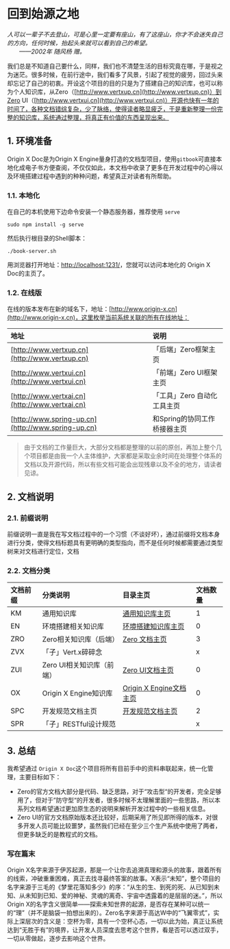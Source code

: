 # 回到始源之地

_人可以一辈子不去登山，可是心里一定要有座山，有了这座山，你才不会迷失自己的方向，任何时候，抬起头来就可以看到自己的希望。  
　　——2002年 随风杨 赠。_

我们总是不知道自己要什么，同样，我们也不清楚生活的目标究竟在哪，于是视之为迷茫。很多时候，在前行途中，我们看多了风景，引起了视觉的疲劳，回过头来却忘记了自己的初衷。开设这个项目的目的只是为了搭建自己的知识库，也可以称为个人知识库，从Zero（[http://www.vertxup.cn](http://www.vertxup.cn)）到Zero UI（[http://www.vertxui.cn](http://www.vertxui.cn)）开源也快有一年的时间了，各种文档错综复杂，少了脉络，使得读者略显疲乏，于是重新整理一份完整的知识库，系统通过整理，将真正有价值的东西呈现出来。

## 1. 环境准备

Origin X Doc是为Origin X Engine量身打造的文档型项目，使用`gitbook`可直接本地化成电子书方便查阅，不仅仅如此，本文档中收录了更多在开发过程中的心得以及环境搭建过程中遇到的种种问题，希望真正对读者有所帮助。

### 1.1. 本地化

在自己的本机使用下边命令安装一个静态服务器，推荐使用 `serve`

```shell
sudo npm install -g serve
```

然后执行根目录的Shell脚本：

```shell
./book-server.sh
```

用浏览器打开地址：[http://localhost:1231/](http://localhost:1231/)，您就可以访问本地化的 Origin X Doc的主页了。

### 1.2. 在线版

在线的版本发布在新的域名下，地址：[http://www.origin-x.cn](http://www.origin-x.cn)，这里枚举当前系统关联的所有在线地址：

| 地址 | 说明 |
| :--- | :--- |
| [http://www.vertxup.cn](http://www.vertxup.cn) | 「后端」Zero框架主页 |
| [http://www.vertxui.cn](http://www.vertxui.cn) | 「前端」Zero UI框架主页 |
| [http://www.vertxai.cn](http://www.vertxai.cn) | 「工具」Zero 自动化工具主页 |
| [http://www.spring-up.cn](http://www.spring-up.cn) | 和Spring的协同工作桥接器主页 |

> 由于文档的工作量巨大，大部分文档都是整理的以前的原创，再加上整个几个项目都是由我一个人主体维护，大家都是采取业余时间在处理整个体系的文档以及开源代码，所以有些文档可能会出现残章以及不全的地方，请读者见谅。

## 2. 文档说明

### 2.1. 前缀说明

前缀说明一直是我在写文档过程中的一个习惯（不谈好坏），通过前缀将文档本身进行分类，使得文档标题具有更明确的类型指向，而不是任何时候都需要通过类型树来对文档进行定位，文档

### 2.2. 文档分类

| 文档前缀 | 分类说明 | 目录主页 | 文档数量 |
| :--- | :--- | :--- | :--- |
| KM | 通用知识库 | [通用知识库主页](/uniform-documentation/yin-dao-ye.md) | 1 |
| EN | 环境搭建相关知识库 | [环境搭建知识库主页](/environment/yin-dao-ye.md) | 0 |
| ZRO | Zero相关知识库（后端） | [Zero 文档主页](/zero-up/shou-ye.md) | 3 |
| ZVX | 「子」Vert.x碎碎念 |  | x |
| ZUI | Zero UI相关知识库（前端） | [Zero UI文档主页](/zero-ui/shou-ye.md) | 0 |
| OX | Origin X Engine知识库 | [Origin X Engine文档主页](/origin-x-engine/yin-dao-ye.md) | 0 |
| SPC | 开发规范文档主页 | [开发规范文档主页](/specification/kai-fa-gui-fan-wen-dang-zhu-ye.md) | 2 |
| SPR | 「子」RESTful设计规范 |  | x |

## 3. 总结

我希望通过 `Origin X Doc`这个项目将所有目前手中的资料串联起来，统一化管理，主要目标如下：

* Zero的官方文档大部分是代码、缺乏思路，对于“攻击型“的开发者，完全足够用了，但对于”防守型“的开发者，很多时候不太理解里面的一些思路，所以本系列文档希望通过更加原生态的说明来解析开发过程中的一些相关信息。
* Zero UI的官方文档原始版本还比较好，后期采用了所见即所得的版本，对很多开发人员可能比较噩梦，虽然我们已经在至少三个生产系统中使用了两者，但更多缺乏的是教程式的文档。

### 写在篇末

Origin X名字来源于伊苏起源，那是一个让你去追溯真理和源头的故事，跟着所有的线索，冲破重重困难，真正去找寻最终答案的故事。X表示“未知”，整个项目的名字来源于三毛的《梦里花落知多少》的序：“从生的生、到死的死、从已知到未知、从未知到已知、爱的神秘、灵魂的离奇、宇宙中透露着的是层层的迷。”，所以Origin X的名字含义很简单——探索未知世界的起源，是否存在某种可以统一的“理”（并不是脑袋一拍想出来的）。Zero名字来源于高达W中的“飞翼零式”，实际上深层次的含义是：空杯为零，具有一个空杯心态，一切以此为始，真正让系统达到“无胜于有”的境界，让开发人员深度去思考这个世界，看是否可以透过双手，一切从零做起，逐步去影响这个世界。

 

 

